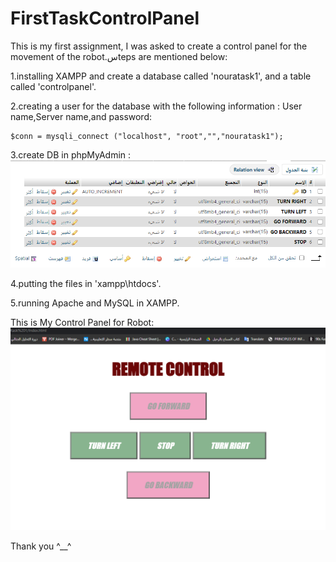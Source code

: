# FirstTaskControlPanel

This is my first assignment, I was asked to create a control panel for the movement of the robot.سteps are mentioned below: 

1.installing XAMPP and create a database called 'nouratask1', and a table called 'controlpanel'.

2.creating a user for the database with the following information : User name,Server name,and password:
```
$conn = mysqli_connect ("localhost", "root","","nouratask1");
```

3.create DB in phpMyAdmin :
![Screenshot](phpmyadmtable.png)

4.putting the files in 'xampp\htdocs'.

5.running Apache and MySQL in XAMPP.

This is My Control Panel for Robot:
![Screenshot](RemoteControl.png)

Thank you ^__^
